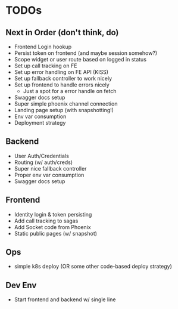 # TODOs

## Next in Order (don't think, do)

- Frontend Login hookup
- Persist token on frontend (and maybe session somehow?)
- Scope widget or user route based on logged in status
- Set up call tracking on FE
- Set up error handling on FE API (KISS)
- Set up fallback controller to work nicely
- Set up frontend to handle errors nicely
  - Just a spot for a error handle on fetch
- Swagger docs setup
- Super simple phoenix channel connection
- Landing page setup (with snapshotting!)
- Env var consumption
- Deployment strategy

## Backend

- User Auth/Credentials
- Routing (w/ auth/creds)
- Super nice fallback controller
- Proper env var consumption
- Swagger docs setup

## Frontend

- Identity login & token persisting
- Add call tracking to sagas
- Add Socket code from Phoenix
- Static public pages (w/ snapshot)

## Ops

- simple k8s deploy (OR some other code-based deploy strategy)

## Dev Env

- Start frontend and backend w/ single line
